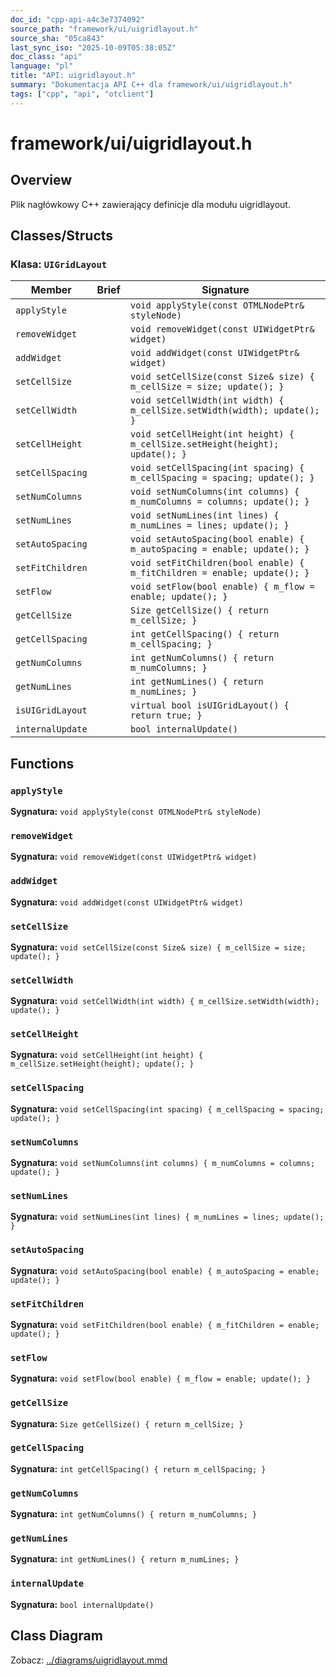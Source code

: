 ```yaml
---
doc_id: "cpp-api-a4c3e7374092"
source_path: "framework/ui/uigridlayout.h"
source_sha: "05ca843"
last_sync_iso: "2025-10-09T05:38:05Z"
doc_class: "api"
language: "pl"
title: "API: uigridlayout.h"
summary: "Dokumentacja API C++ dla framework/ui/uigridlayout.h"
tags: ["cpp", "api", "otclient"]
---
```


# framework/ui/uigridlayout.h

## Overview

Plik nagłówkowy C++ zawierający definicje dla modułu uigridlayout.

## Classes/Structs

### Klasa: `UIGridLayout`

| Member | Brief | Signature |
|--------|-------|-----------|
| `applyStyle` |  | `void applyStyle(const OTMLNodePtr& styleNode)` |
| `removeWidget` |  | `void removeWidget(const UIWidgetPtr& widget)` |
| `addWidget` |  | `void addWidget(const UIWidgetPtr& widget)` |
| `setCellSize` |  | `void setCellSize(const Size& size) { m_cellSize = size; update(); }` |
| `setCellWidth` |  | `void setCellWidth(int width) { m_cellSize.setWidth(width); update(); }` |
| `setCellHeight` |  | `void setCellHeight(int height) { m_cellSize.setHeight(height); update(); }` |
| `setCellSpacing` |  | `void setCellSpacing(int spacing) { m_cellSpacing = spacing; update(); }` |
| `setNumColumns` |  | `void setNumColumns(int columns) { m_numColumns = columns; update(); }` |
| `setNumLines` |  | `void setNumLines(int lines) { m_numLines = lines; update(); }` |
| `setAutoSpacing` |  | `void setAutoSpacing(bool enable) { m_autoSpacing = enable; update(); }` |
| `setFitChildren` |  | `void setFitChildren(bool enable) { m_fitChildren = enable; update(); }` |
| `setFlow` |  | `void setFlow(bool enable) { m_flow = enable; update(); }` |
| `getCellSize` |  | `Size getCellSize() { return m_cellSize; }` |
| `getCellSpacing` |  | `int getCellSpacing() { return m_cellSpacing; }` |
| `getNumColumns` |  | `int getNumColumns() { return m_numColumns; }` |
| `getNumLines` |  | `int getNumLines() { return m_numLines; }` |
| `isUIGridLayout` |  | `virtual bool isUIGridLayout() { return true; }` |
| `internalUpdate` |  | `bool internalUpdate()` |

## Functions

### `applyStyle`

**Sygnatura:** `void applyStyle(const OTMLNodePtr& styleNode)`

### `removeWidget`

**Sygnatura:** `void removeWidget(const UIWidgetPtr& widget)`

### `addWidget`

**Sygnatura:** `void addWidget(const UIWidgetPtr& widget)`

### `setCellSize`

**Sygnatura:** `void setCellSize(const Size& size) { m_cellSize = size; update(); }`

### `setCellWidth`

**Sygnatura:** `void setCellWidth(int width) { m_cellSize.setWidth(width); update(); }`

### `setCellHeight`

**Sygnatura:** `void setCellHeight(int height) { m_cellSize.setHeight(height); update(); }`

### `setCellSpacing`

**Sygnatura:** `void setCellSpacing(int spacing) { m_cellSpacing = spacing; update(); }`

### `setNumColumns`

**Sygnatura:** `void setNumColumns(int columns) { m_numColumns = columns; update(); }`

### `setNumLines`

**Sygnatura:** `void setNumLines(int lines) { m_numLines = lines; update(); }`

### `setAutoSpacing`

**Sygnatura:** `void setAutoSpacing(bool enable) { m_autoSpacing = enable; update(); }`

### `setFitChildren`

**Sygnatura:** `void setFitChildren(bool enable) { m_fitChildren = enable; update(); }`

### `setFlow`

**Sygnatura:** `void setFlow(bool enable) { m_flow = enable; update(); }`

### `getCellSize`

**Sygnatura:** `Size getCellSize() { return m_cellSize; }`

### `getCellSpacing`

**Sygnatura:** `int getCellSpacing() { return m_cellSpacing; }`

### `getNumColumns`

**Sygnatura:** `int getNumColumns() { return m_numColumns; }`

### `getNumLines`

**Sygnatura:** `int getNumLines() { return m_numLines; }`

### `internalUpdate`

**Sygnatura:** `bool internalUpdate()`

## Class Diagram

Zobacz: [../diagrams/uigridlayout.mmd](../diagrams/uigridlayout.mmd)
